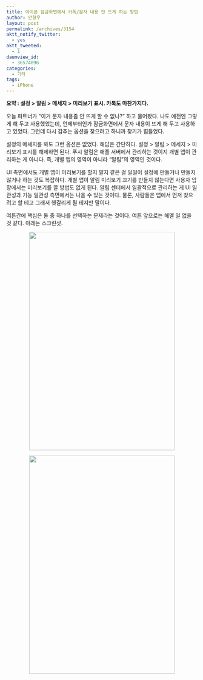 ```yaml
---
title: 아이폰 잠금화면에서 카톡/문자 내용 안 뜨게 하는 방법
author: 안형우
layout: post
permalink: /archives/3154
aktt_notify_twitter:
  - yes
aktt_tweeted:
  - 1
daumview_id:
  - 36574096
categories:
  - 기타
tags:
  - iPhone
---
```

**요약 : 설정 > 알림 > 메세지 > 미리보기 표시. 카톡도 마찬가지다.**

오늘 파트너가 &#8220;이거 문자 내용좀 안 뜨게 할 수 없나?&#8221; 하고 물어봤다. 나도 예전엔 그렇게 해 두고 사용했었는데, 언제부터인가 잠금화면에서 문자 내용이 뜨게 해 두고 사용하고 있었다. 그런데 다시 감추는 옵션을 찾으려고 하니까 찾기가 힘들었다.

설정의 메세지를 봐도 그런 옵션은 없었다. 해답은 간단하다. 설정 > 알림 > 메세지 > 미리보기 표시를 해제하면 된다. 푸시 알림은 애플 서버에서 관리하는 것이지 개별 앱이 관리하는 게 아니다. 즉, 개별 앱의 영역이 아니라 &#8220;알림&#8221;의 영역인 것이다.

UI 측면에서도 개별 앱이 미리보기를 할지 말지 같은 걸 일일이 설정에 만들거나 만들지 않거나 하는 것도 복잡하다. 개별 앱이 알림 미리보기 끄기를 만들지 않는다면 사용자 입장에서는 미리보기를 끌 방법도 없게 된다. 알림 센터에서 일괄적으로 관리하는 게 UI 일관성과 기능 일관성 측면에서는 나을 수 있는 것이다. 물론, 사람들은 앱에서 먼저 찾으려고 할 테고 그래서 헷갈리게 될 테지만 말이다.

여튼간에 핵심은 둘 중 하나를 선택하는 문제라는 것이다. 여튼 앞으로는 헤멜 일 없을 것 같다. 아래는 스크린샷.

<p style="text-align: center;">
  <img class="aligncenter" src="https://mytory.net/uploads/legacy/iphone-alert-message-preview-1.png" alt="" width="384" height="576" />
</p>

<p style="text-align: center;">
  <img class="aligncenter" src="https://mytory.net/uploads/legacy/iphone-alert-message-preview-2.png" alt="" width="384" height="576" />
</p>